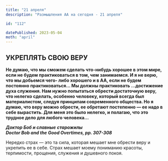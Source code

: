 ```yaml
---
title: "21 апреля"
description: "Размышления АА на сегодня - 21 апреля"

id: "112"

datePublished: 2023-05-04
moth: "april"
---
```


## УКРЕПЛЯТЬ СВОЮ ВЕРУ

**Не думаю, что мы сможем сделать что-нибудь хорошее в этом мире, если не
будем практиковаться в том, чем занимаемся. И я не верю, что мы добьемся чего-
либо хорошего и в АА, если не будем постоянно практиковаться… Мы должны
практиковать …достижение духа служения. Нам нужно попытаться обрести
достаточную веру, что нелегко сделать, особенно человеку, который всегда был
материалистом, следуя принципам современного общества. Но я думаю, что веру
можно обрести, ее обретают постепенно — ее надо в себе вырастить. Для меня это
было нелегко, и полагаю, что это трудное дело для любого человека…**

**_Доктор Боб и славные старожилы  
Doctor Bob and the Good Overtimes, pp. 307-308_**

Нередко страх — это та сила, которая мешает мне обрести веру и укрепить ее в
себе. Страх мешает моему пониманию красоты, терпимости, прощения, служения и
душевного покоя.
